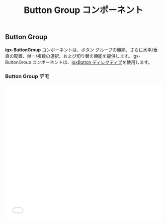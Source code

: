 ﻿---
title: Button Group コンポーネント
_description: ボタン グループの機能、さらに水平/垂直の配置、単一/複数の選択、および切り替え機能を提供します。
_keywords: Ignite UI for Angular, UI コントロール, Angular ウィジェット, web ウィジェット, UI ウィジェット, Angular, ネイティブ Angular コンポーネント スィート, ネイティブ Angular コントロール, ネイティブ Angular コンポーネント ライブラリ,  Angular ボタン グループ コンポーネント, Angular Button Group コントロール, Angular Button コンポーネント, Angular Button コントロール
_language: ja
---

## Button Group

**igx-ButtonGroup** コンポーネントは、ボタン グループの機能、さらに水平/垂直の配置、単一/複数の選択、および切り替え機能を提供します。igx-ButtonGroup コンポーネントは、[igxButton ディレクティブ](button.md)を使用します。

### Button Group デモ

<div class="sample-container" style="height: 436px">
    <iframe id="buttonGroup-sample-1-iframe" seamless width="100%" height="100%" frameborder="0" src="{environment:demosBaseUrl}/button-group-sample-1" onload="onSampleIframeContentLoaded(this);">
</div>
<div>
<button data-localize="stackblitz" class="stackblitz-btn" data-iframe-id="buttonGroup-sample-1-iframe" data-demos-base-url="{environment:demosBaseUrl}">StackBlitz で表示</button>
</div>
<div class="divider--half"></div>

### 依存関係

Button Group が `NgModule` としてエクスポートされるため、アプリケーションで `AppModule` に _IgxButtonGroupModule_ をインポートする必要があります。

```typescript
// app.module.ts

import { IgxButtonGroupModule } from 'igniteui-angular/main';

@NgModule({
    imports: [
        ...
        IgxButtonGroupModule,
        ...
    ]
})
export class AppModule {}
```
### コード例

`igx-ButtonGroup` を使用して、ボタンを Angular スタイルのボタン グループに配置します。

```typescript
//sample.component.ts
import { ButtonGroupAlignment } from "igniteui-angular/main";
...
public alignment = ButtonGroupAlignment.vertical;
...
 public ngOnInit() {
    this.cities = [
      new Button({
          label: "Sofia"
      }),
      new Button({
          label: "London"
      }),
      new Button({
          label: "New York",
          selected: true
      }),
      new Button({
          label: "Tokyo"
      })
  ];
  }
...
```

```html
<igx-buttongroup [multiSelection]="false" [values]="cities" [alignment]="alignment">
</igx-buttongroup>
```
<div class="sample-container" style="height: 200px">
    <iframe id="buttonGroup-sample-2-iframe" seamless width="100%" height="100%" frameborder="0" src="{environment:demosBaseUrl}/button-group-sample-2" onload="onSampleIframeContentLoaded(this);">
</div>
<div>
<button data-localize="stackblitz" class="stackblitz-btn" data-iframe-id="buttonGroup-sample-2-iframe" data-demos-base-url="{environment:demosBaseUrl}">StackBlitz で表示</button>
</div>
<div class="divider--half"></div>


「排他的」または「複数選択」を使用することもできますが、ボタンを切り替え可能および無効に設定することもできます。次の例では、一番左のボタンが選択されますが切り替えはできません。一番右のボタンは無効になっています。

```typescript
//sample.component.ts
...
public ngOnInit() {
    this.alignOptions = [
      new Button({
          icon: "format_align_left",
          selected: true,
          togglable: false
      }),
      new Button({
          icon: "format_align_center",
      }),
      new Button({
          icon: "format_align_right",
          selected: true
      }),
      new Button({
          disabled: true,
          icon: "format_align_justify",
      })
  ];
  }
...

```

```html
<igx-buttongroup [multiSelection]="true" [values]="alignOptions">
</igx-buttongroup>
```

<div class="sample-container" style="height: 100px">
    <iframe id="buttonGroup-sample-3-iframe" seamless width="100%" height="100%" frameborder="0" src="{environment:demosBaseUrl}/button-group-sample-3" onload="onSampleIframeContentLoaded(this);">
</div>
<div>
<button data-localize="stackblitz" class="stackblitz-btn" data-iframe-id="buttonGroup-sample-3-iframe" data-demos-base-url="{environment:demosBaseUrl}">StackBlitz で表示</button>
</div>
<div class="divider--half"></div>

### API まとめ
#### 入力

以下の入力が **igx-ButtonGroup** コンポーネントで利用できます。

| 名前   |      型      |  説明 |
|:----------|:-------------:|:------|
| `multiSelection` |  boolean | ボタンの複数選択を有効にします。デフォルトで `multiselection` は false です。
| `alignment` |    enum   |   ボタン グループの配置を設定します。利用可能なオプションは、`ButtonGroupAlignment.horizontal` （デフォルト) と `ButtonGroupAlignment.vertical` です。 |
| `disabled` | boolean | igxButtonGroup コンポーネントを無効にします。デフォルトで false です。 |

#### 出力

**igx-ButtonGroup** によって発生されるイベントのリスト:

| 名前   | 説明 |
|:----------|:-------------:|
| `onSelect` | ボタンが選択されたときに発生します。 |
| `onUnselect` | ボタンが選択解除されたときに発生します。 |
| `onClick` | ボタンがクリックされたときに発生します。 |

#### メソッド

**igx-ButtonGroup** によって公開されるパブリック メソッドのリスト:

| 名前   | 説明 |
|:----------|:------|
| `selectButton(index: number)` | インデックスでボタンを選択します。  |
| `deselectButton(index: number)` | インデックスでボタンを選択解除します。 |
| `selectedButtons()` | 選択済みのボタンを取得します。 |



### 追加のリソース

<div class="divider--half"></div>
コミュニティに参加して新しいアイデアをご提案ください。

* [Ignite UI for Angular **フォーラム** (英語)](https://www.infragistics.com/community/forums/f/ignite-ui-for-angular)
* [Ignite UI for Angular **GitHub** (英語)](https://github.com/IgniteUI/igniteui-angular)

